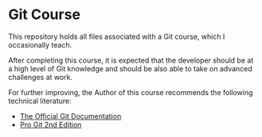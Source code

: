 # Git Course

This repository holds all files associated with a Git course, which I occasionally teach.

After completing this course, it is expected that the developer should be at a high level of Git knowledge and should be also able to take on advanced challenges at work. 

For further improving, the Author of this course recommends the following technical literature:
- [The Official Git Documentation](https://git-scm.com/docs)
- [Pro Git 2nd Edition](https://git-scm.com/book/en/v2)